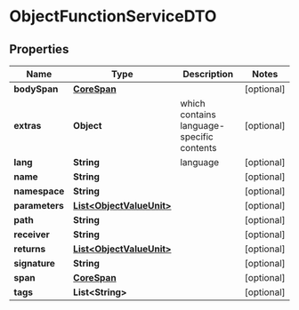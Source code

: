 

# ObjectFunctionServiceDTO


## Properties

| Name | Type | Description | Notes |
|------------ | ------------- | ------------- | -------------|
|**bodySpan** | [**CoreSpan**](CoreSpan.md) |  |  [optional] |
|**extras** | **Object** | which contains language-specific contents |  [optional] |
|**lang** | **String** | language |  [optional] |
|**name** | **String** |  |  [optional] |
|**namespace** | **String** |  |  [optional] |
|**parameters** | [**List&lt;ObjectValueUnit&gt;**](ObjectValueUnit.md) |  |  [optional] |
|**path** | **String** |  |  [optional] |
|**receiver** | **String** |  |  [optional] |
|**returns** | [**List&lt;ObjectValueUnit&gt;**](ObjectValueUnit.md) |  |  [optional] |
|**signature** | **String** |  |  [optional] |
|**span** | [**CoreSpan**](CoreSpan.md) |  |  [optional] |
|**tags** | **List&lt;String&gt;** |  |  [optional] |



